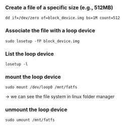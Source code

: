 ### Create a file of a specific size (e.g., 512MB)
```
dd if=/dev/zero of=block_device.img bs=1M count=512
```
### Associate the file with a loop device
```
sudo losetup -fP block_device.img
```
### List the loop device
```
losetup -l
```
### mount the loop device
```
sudo mount /dev/loop0 /mnt/fatfs
```
-> we can see the file system in linux folder manager

### unmount the loop device
```
sudo umount /mnt/fatfs
```

